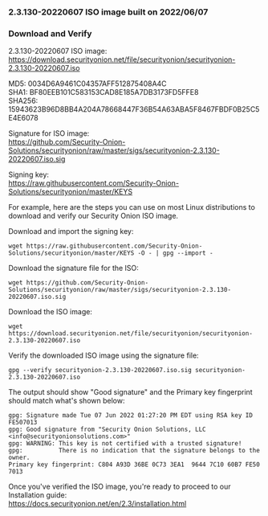### 2.3.130-20220607 ISO image built on 2022/06/07



### Download and Verify

2.3.130-20220607 ISO image:  
https://download.securityonion.net/file/securityonion/securityonion-2.3.130-20220607.iso

MD5: 0034D6A9461C04357AFF512875408A4C  
SHA1: BF80EEB101C583153CAD8E185A7DB3173FD5FFE8  
SHA256: 15943623B96D8BB4A204A78668447F36B54A63ABA5F8467FBDF0B25C5E4E6078 

Signature for ISO image:  
https://github.com/Security-Onion-Solutions/securityonion/raw/master/sigs/securityonion-2.3.130-20220607.iso.sig

Signing key:  
https://raw.githubusercontent.com/Security-Onion-Solutions/securityonion/master/KEYS  

For example, here are the steps you can use on most Linux distributions to download and verify our Security Onion ISO image.

Download and import the signing key:  
```
wget https://raw.githubusercontent.com/Security-Onion-Solutions/securityonion/master/KEYS -O - | gpg --import -  
```

Download the signature file for the ISO:  
```
wget https://github.com/Security-Onion-Solutions/securityonion/raw/master/sigs/securityonion-2.3.130-20220607.iso.sig
```

Download the ISO image:  
```
wget https://download.securityonion.net/file/securityonion/securityonion-2.3.130-20220607.iso
```

Verify the downloaded ISO image using the signature file:  
```
gpg --verify securityonion-2.3.130-20220607.iso.sig securityonion-2.3.130-20220607.iso
```

The output should show "Good signature" and the Primary key fingerprint should match what's shown below:
```
gpg: Signature made Tue 07 Jun 2022 01:27:20 PM EDT using RSA key ID FE507013
gpg: Good signature from "Security Onion Solutions, LLC <info@securityonionsolutions.com>"
gpg: WARNING: This key is not certified with a trusted signature!
gpg:          There is no indication that the signature belongs to the owner.
Primary key fingerprint: C804 A93D 36BE 0C73 3EA1  9644 7C10 60B7 FE50 7013
```

Once you've verified the ISO image, you're ready to proceed to our Installation guide:  
https://docs.securityonion.net/en/2.3/installation.html
